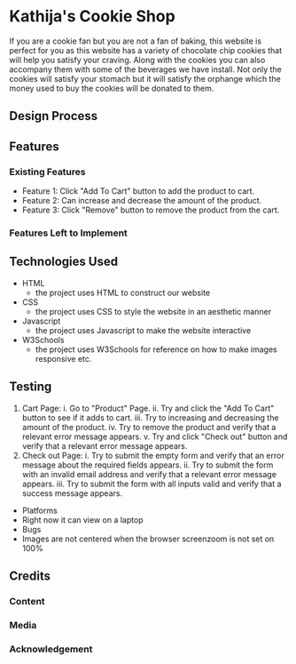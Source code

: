 #  Kathija's Cookie Shop
If you are a cookie fan but you are not a fan of baking, this website is perfect for you as this website has a variety of chocolate chip cookies that will help you satisfy your craving. Along with the cookies you can also accompany them with some of the beverages we have install. Not only the cookies will satisfy your stomach but it will satisfy the orphange which the money used to buy the cookies will be donated to them.

## Design Process


## Features
### Existing Features
* Feature 1: Click "Add To Cart" button to add the product to cart.
* Feature 2: Can increase and decrease the amount of the product.
* Feature 3: Click "Remove" button to remove the product from the cart.
### Features Left to Implement


## Technologies Used
* HTML
  * the project uses HTML to construct our website
* CSS
  * the project uses CSS to style the website in an aesthetic manner
* Javascript
  * the project uses Javascript to make the website interactive
* W3Schools
  * the project uses W3Schools for reference on how to make images responsive etc.
 
## Testing
1. Cart Page:
  i. Go to "Product" Page.
 ii. Try and click the "Add To Cart" button to see if it adds to cart.
iii. Try to increasing and decreasing the amount of the product.
 iv. Try to remove the product and verify that a relevant error message appears.
  v. Try and click "Check out" button and verify that a relevant error message appears.
2. Check out Page:
  i. Try to submit the empty form and verify that an error message about the required fields appears.
 ii. Try to submit the form with an invalid email address and verify that a relevant error message appears.
iii. Try to submit the form with all inputs valid and verify that a success message appears.

* Platforms
 * Right now it can view on a laptop
* Bugs
 * Images are not centered when the browser screenzoom is not set on 100%


## Credits
### Content

### Media

### Acknowledgement
